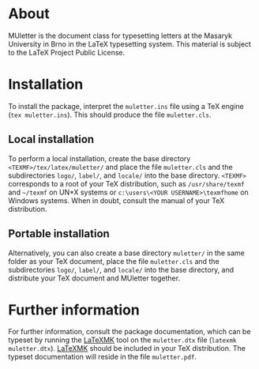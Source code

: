 # About #

MUletter is the document class for typesetting letters at the Masaryk
University in Brno in the LaTeX typesetting system. This material is
subject to the LaTeX Project Public License.

# Installation #

To install the package, interpret the `muletter.ins` file using a TeX
engine (`tex muletter.ins`). This should produce the file
`muletter.cls`.

## Local installation ##

To perform a local installation, create the base directory
`<TEXMF>/tex/latex/muletter/` and place the file `muletter.cls` and the
subdirectories `logo/`, `label/`, and `locale/` into the base directory.
`<TEXMF>` corresponds to a root of your TeX distribution, such as
`/usr/share/texmf` and `~/texmf` on UN\*X systems or
`c:\users\<YOUR USERNAME>\texmfhome` on Windows systems. When in doubt,
consult the manual of your TeX distribution.

## Portable installation ##

Alternatively, you can also create a base directory `muletter/` in the
same folder as your TeX document, place the file `muletter.cls` and the
subdirectories `logo/`, `label/`, and `locale/` into the base directory,
and distribute your TeX document and MUletter together.

# Further information #

For further information, consult the package documentation, which can be
typeset by running the [LaTeXMK][LaTeXMK] tool on the `muletter.dtx` file
(`latexmk muletter.dtx`). [LaTeXMK][LaTeXMK] should be included in your
TeX distribution. The typeset documentation will reside in the file
`muletter.pdf`.

 [LaTeXMK]: https://www.ctan.org/pkg/latexmk/
